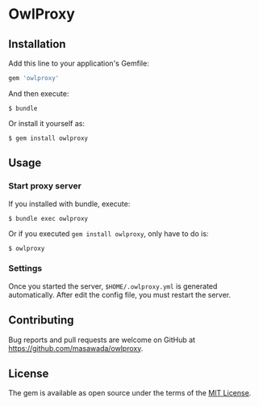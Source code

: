 # OwlProxy

## Installation

Add this line to your application's Gemfile:

```ruby
gem 'owlproxy'
```

And then execute:

    $ bundle

Or install it yourself as:

    $ gem install owlproxy

## Usage

### Start proxy server

If you installed with bundle, execute:

```
$ bundle exec owlproxy
```

Or if you executed `gem install owlproxy`, only have to do is:

```
$ owlproxy
```

### Settings

Once you started the server, `$HOME/.owlproxy.yml` is generated automatically. After edit the config file, you must restart the server.

## Contributing

Bug reports and pull requests are welcome on GitHub at https://github.com/masawada/owlproxy.

## License

The gem is available as open source under the terms of the [MIT License](http://opensource.org/licenses/MIT).

